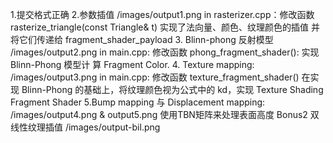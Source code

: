 1.提交格式正确
2.参数插值 /images/output1.png
  in rasterizer.cpp：修改函数 rasterize_triangle(const Triangle& t) 实现了法向量、颜色、纹理颜色的插值
  并将它们传递给 fragment_shader_payload
3. Blinn-phong 反射模型 /images/output2.png
  in main.cpp: 修改函数 phong_fragment_shader(): 实现 Blinn-Phong 模型计
  算 Fragment Color.
4. Texture mapping:  /images/output3.png
  in main.cpp: 修改函数 texture_fragment_shader()  在实现 Blinn-Phong
  的基础上，将纹理颜色视为公式中的 kd，实现 Texture Shading Fragment
  Shader
5.Bump mapping 与 Displacement mapping: /images/output4.png & output5.png
  使用TBN矩阵来处理表面高度
Bonus2  双线性纹理插值 /images/output-bil.png
